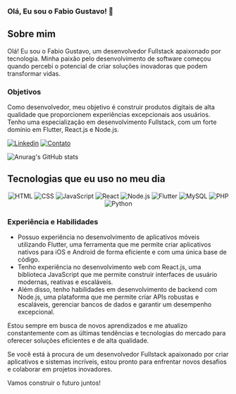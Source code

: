 ### Olá, Eu sou o Fabio Gustavo! 👋

## Sobre mim

Olá! Eu sou o Fabio Gustavo, um desenvolvedor Fullstack apaixonado por tecnologia. Minha paixão pelo desenvolvimento de software começou quando percebi o potencial de criar soluções inovadoras que podem transformar vidas.

### Objetivos

Como desenvolvedor, meu objetivo é construir produtos digitais de alta qualidade que proporcionem experiências excepcionais aos usuários. Tenho uma especialização em desenvolvimento Fullstack, com um forte domínio em Flutter, React.js e Node.js.

[![Linkedin](https://img.shields.io/badge/LinkedIn-0077B5?style=for-the-badge&logo=linkedin&logoColor=white)](https://www.linkedin.com/in/fabio-gustavo/) [![Contato](https://img.shields.io/badge/WhatsApp-25D366?style=for-the-badge&logo=whatsapp&logoColor=white)](https://wa.me/11983875629)

![Anurag's GitHub stats](https://github-readme-stats.vercel.app/api?username=Fabio-GST&show_icons=true&theme=radical)

## Tecnologias que eu uso no meu dia

<p align="center">
  <img src="https://img.shields.io/badge/HTML-239120?style=for-the-badge&logo=html5&logoColor=white" alt="HTML">
  <img src="https://img.shields.io/badge/CSS-239120?style=for-the-badge&logo=css3&logoColor=white" alt="CSS">
  <img src="https://img.shields.io/badge/JavaScript-F7DF1E?style=for-the-badge&logo=javascript&logoColor=black" alt="JavaScript">
  <img src="https://img.shields.io/badge/React-61DAFB?style=for-the-badge&logo=react&logoColor=black" alt="React">
  <img src="https://img.shields.io/badge/Node.js-339933?style=for-the-badge&logo=node.js&logoColor=white" alt="Node.js">
  <img src="https://img.shields.io/badge/Flutter-02569B?style=for-the-badge&logo=flutter&logoColor=white" alt="Flutter">
  <img src="https://img.shields.io/badge/MySQL-4479A1?style=for-the-badge&logo=mysql&logoColor=white" alt="MySQL">
  <img src="https://img.shields.io/badge/PHP-777BB4?style=for-the-badge&logo=php&logoColor=white" alt="PHP">
  <img src="https://img.shields.io/badge/Python-3776AB?style=for-the-badge&logo=python&logoColor=white" alt="Python">
</p>

### Experiência e Habilidades

- Possuo experiência no desenvolvimento de aplicativos móveis utilizando Flutter, uma ferramenta que me permite criar aplicativos nativos para iOS e Android de forma eficiente e com uma única base de código.
- Tenho experiência no desenvolvimento web com React.js, uma biblioteca JavaScript que me permite construir interfaces de usuário modernas, reativas e escaláveis.
- Além disso, tenho habilidades em desenvolvimento de backend com Node.js, uma plataforma que me permite criar APIs robustas e escaláveis, gerenciar bancos de dados e garantir um desempenho excepcional.

Estou sempre em busca de novos aprendizados e me atualizo constantemente com as últimas tendências e tecnologias do mercado para oferecer soluções eficientes e de alta qualidade.

Se você está à procura de um desenvolvedor Fullstack apaixonado por criar aplicativos e sistemas incríveis, estou pronto para enfrentar novos desafios e colaborar em projetos inovadores.

Vamos construir o futuro juntos!




